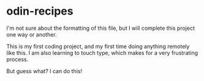 # odin-recipes

I'm not sure about the formatting of this file, but I will complete this project one way or another. 

This is my first coding project, and my first time doing anything remotely like this. I am also learning to touch type, which makes for a very frustrating process.

But guess what? I can do this!